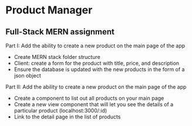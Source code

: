 # Product Manager
## Full-Stack MERN assignment

Part I: 
Add the ability to create a new product on the main page of the app
* Create MERN stack folder structure
* Client: create a form for the product with title, price, and description
* Ensure the database is updated with the new products in the form of a json object

Part II: 
Add the ability to create a new product on the main page of the app
* Create a component to list out all products on your main page
* Create a new view component that will let you see the details of a particular product (localhost:3000/:id)
* Link to the detail page in the list of products

